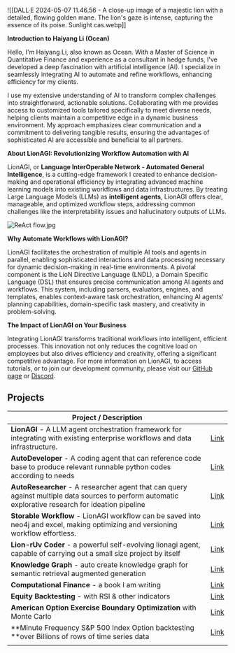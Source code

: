 ![[DALL·E 2024-05-07 11.46.56 - A close-up image of a majestic lion with a detailed, flowing golden mane. The lion's gaze is intense, capturing the essence of its poise. Sunlight cas.webp]]

**Introduction to Haiyang Li (Ocean)**

Hello, I'm Haiyang Li, also known as Ocean. With a Master of Science in Quantitative Finance and experience as a consultant in hedge funds, I've developed a deep fascination with artificial intelligence (AI). I specialize in seamlessly integrating AI to automate and refine workflows, enhancing efficiency for my clients.

I use my extensive understanding of AI to transform complex challenges into straightforward, actionable solutions. Collaborating with me provides access to customized tools tailored specifically to meet diverse needs, helping clients maintain a competitive edge in a dynamic business environment. My approach emphasizes clear communication and a commitment to delivering tangible results, ensuring the advantages of sophisticated AI are accessible and beneficial to all partners.

**About LionAGI: Revolutionizing Workflow Automation with AI**

LionAGI, or **Language InterOperable Network - Automated General Intelligence**, is a cutting-edge framework I created to enhance decision-making and operational efficiency by integrating advanced machine learning models into existing workflows and data infrastructures. By treating Large Language Models (LLMs) as **intelligent agents**, LionAGI offers clear, manageable, and optimized workflow steps, addressing common challenges like the interpretability issues and hallucinatory outputs of LLMs.

![ReAct flow.jpg](https://publish-01.obsidian.md/access/e51017f59734583301b583f3781bbd0b/attachments/images/ReAct%20flow.jpg)


**Why Automate Workflows with LionAGI?**

LionAGI facilitates the orchestration of multiple AI tools and agents in parallel, enabling sophisticated interactions and data processing necessary for dynamic decision-making in real-time environments. A pivotal component is the LioN Directive Language (LNDL), a Domain Specific Language (DSL) that ensures precise communication among AI agents and workflows. This system, including parsers, evaluators, engines, and templates, enables context-aware task orchestration, enhancing AI agents' planning capabilities, domain-specific task mastery, and creativity in problem-solving.

**The Impact of LionAGI on Your Business**

Integrating LionAGI transforms traditional workflows into intelligent, efficient processes. This innovation not only reduces the cognitive load on employees but also drives efficiency and creativity, offering a significant competitive advantage. For more information on LionAGI, to access tutorials, or to join our development community, please visit our [GitHub page](https://github.com/lion-agi/lionagi) or [Discord](https://discord.gg/xYUnQgFaXh).


## Projects

| Project / Description                                                                                                                                |                                                                                                                         |
| ---------------------------------------------------------------------------------------------------------------------------------------------------- | ----------------------------------------------------------------------------------------------------------------------- |
| **LionAGI** - A LLM agent orchestration framework for integrating with existing enterprise workflows and data infrastructure.                        | [Link](https://github.com/lion-agi/lionagi)                                                                             |
| **AutoDeveloper** - A coding agent that can reference code base to produce relevant runnable python codes according to needs                         | [Link](https://github.com/lion-agi/lionagi/blob/main/notebooks/RAG%20use%20cases/AutoDev_w_Autogen.ipynb)               |
| **AutoResearcher** - A researcher agent that can query against multiple data sources to perform automatic explorative research for ideation pipeline | [Link](https://github.com/lion-agi/lionagi/blob/main/notebooks/RAG%20use%20cases/AutoResearch_Followup.ipynb)           |
| **Storable Workflow** - LionAGI workflow can be saved into neo4j and excel, making optimizing and versioning workflow effortless.                    | [Link](https://github.com/lion-agi/lionagi/blob/main/notebooks/lion_agent/lion_agent_with_neo4j_stored_structure.ipynb) |
| **Lion-rUv Coder** - a powerful self-evolving lionagi agent, capable of carrying out a small size project by itself                                  | [Link](https://gist.github.com/ohdearquant/5e71bc7b01ab7b66969ce35b7521ab54)                                            |
| **Knowledge Graph** - auto create knowledge graph for semantic retrieval augmented generation                                                        | [Link](https://gist.github.com/ohdearquant/8f1f8a72dd7a085158464a7c2c543bc5)                                            |
| **Computational Finance** - a book I am writing                                                                                                      | [Link](https://gist.github.com/ohdearquant/8f1f8a72dd7a085158464a7c2c543bc5)                                            |
| **Equity Backtesting** - with RSI & other indicators                                                                                                 | [Link](https://gist.github.com/ohdearquant/a05a8b0775d59c4494e172a45c24af4b)                                            |
| **American Option Exercise Boundary Optimization** with Monte Carlo                                                                                  | [Link](https://github.com/ohdearquant/lion_consulting/blob/main/American%20Put%20Optimization.md)                       |
| **Minute Frequency S&P 500 Index Option backtesting **over Billions of rows of  time series data                                                         | [Link](https://github.com/ohdearquant/lion_consulting/blob/main/SPX%20option%20intraday%20backtest.md)                  |
|                                                                                                                                                      |                                                                                                                         |
